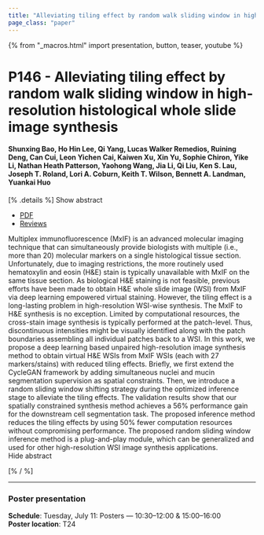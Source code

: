 ```yaml
---
title: "Alleviating tiling effect by random walk sliding window in high-resolution histological whole slide image synthesis"
page_class: "paper"
---
```


{% from "_macros.html" import presentation, button, teaser, youtube %}

# P146 - Alleviating tiling effect by random walk sliding window in high-resolution histological whole slide image synthesis

#### Shunxing Bao, Ho Hin Lee, Qi Yang, Lucas Walker Remedios, Ruining Deng, Can Cui, Leon Yichen Cai, Kaiwen Xu, Xin Yu, Sophie Chiron, Yike Li, Nathan Heath Patterson, Yaohong Wang, Jia Li, Qi Liu, Ken S. Lau, Joseph T. Roland, Lori A. Coburn, Keith T. Wilson, Bennett A. Landman, Yuankai Huo


[% .details %]
<a class="toggle_visibility" data-selector=".abstract" data-level="3">Show abstract</a>
- <a href="https://openreview.net/pdf?id=uZl3yA2dBt">PDF</a>
- <a href="https://openreview.net/forum?id=uZl3yA2dBt">Reviews</a>

<p>
    <span class="abstract">
        Multiplex immunofluorescence (MxIF) is an advanced molecular imaging technique that can simultaneously provide biologists with multiple (i.e., more than 20) molecular markers on a single histological tissue section. Unfortunately, due to imaging restrictions, the more routinely used hematoxylin and eosin (H&E) stain is typically unavailable with MxIF on the same tissue section. As biological H&E staining is not feasible, previous efforts have been made to obtain H&E whole slide image (WSI) from MxIF via deep learning empowered virtual staining. However, the tiling effect is a long-lasting problem in high-resolution WSI-wise synthesis. The MxIF to H&E synthesis is no exception. Limited by computational resources, the cross-stain image synthesis is typically performed at the patch-level. Thus, discontinuous intensities might be visually identified along with the patch boundaries assembling all individual patches back to a WSI. In this work, we propose a deep learning based unpaired high-resolution image synthesis method to obtain virtual H&E WSIs from MxIF WSIs (each with 27 markers/stains) with reduced tiling effects. Briefly, we first extend the CycleGAN framework by adding simultaneous nuclei and mucin segmentation supervision as spatial constraints. Then, we introduce a random sliding window shifting strategy during the optimized inference stage to alleviate the tiling effects. The validation results show that our spatially constrained synthesis method achieves a 56% performance gain for the downstream cell segmentation task. The proposed inference method reduces the tiling effects by using 50% fewer computation resources without compromising performance. The proposed random sliding window inference method is a plug-and-play module, which can be generalized and used for other high-resolution WSI image synthesis applications.
        <br>
        <span class="actions"><a class="toggle_visibility" data-level="2">Hide abstract</a></span>
    </span>
</p>
[% / %]

---


### Poster presentation

**Schedule**: Tuesday, July 11: Posters — 10:30–12:00 & 15:00–16:00<br>
**Poster location**: T24

